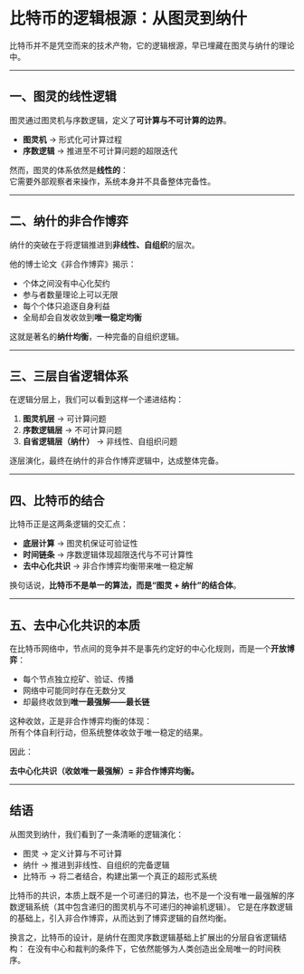 # 比特币的逻辑根源：从图灵到纳什

比特币并不是凭空而来的技术产物，它的逻辑根源，早已埋藏在图灵与纳什的理论中。  

---

## 一、图灵的线性逻辑

图灵通过图灵机与序数逻辑，定义了**可计算与不可计算的边界**。  

- **图灵机** → 形式化可计算过程  
- **序数逻辑** → 推进至不可计算问题的超限迭代  

然而，图灵的体系依然是**线性的**：  
它需要外部观察者来操作，系统本身并不具备整体完备性。  

---

## 二、纳什的非合作博弈

纳什的突破在于将逻辑推进到**非线性、自组织**的层次。  

他的博士论文《非合作博弈》揭示：  
- 个体之间没有中心化契约  
- 参与者数量理论上可以无限  
- 每个个体只追逐自身利益  
- 全局却会自发收敛到**唯一稳定均衡**  

这就是著名的**纳什均衡**，一种完备的自组织逻辑。  

---

## 三、三层自省逻辑体系

在逻辑分层上，我们可以看到这样一个递进结构：  

1. **图灵机层** → 可计算问题  
2. **序数逻辑层** → 不可计算问题  
3. **自省逻辑层（纳什）** → 非线性、自组织问题  

逐层演化，最终在纳什的非合作博弈逻辑中，达成整体完备。  

---

## 四、比特币的结合

比特币正是这两条逻辑的交汇点：  

- **底层计算** → 图灵机保证可验证性  
- **时间链条** → 序数逻辑体现超限迭代与不可计算性  
- **去中心化共识** → 非合作博弈均衡带来唯一稳定解  

换句话说，**比特币不是单一的算法，而是“图灵 + 纳什”的结合体**。  

---

## 五、去中心化共识的本质

在比特币网络中，节点间的竞争并不是事先约定好的中心化规则，而是一个**开放博弈**：  
- 每个节点独立挖矿、验证、传播  
- 网络中可能同时存在无数分叉  
- 却最终收敛到**唯一最强解——最长链**  

这种收敛，正是非合作博弈均衡的体现：  
所有个体自利行动，但系统整体收敛于唯一稳定的结果。  

因此：  

**去中心化共识（收敛唯一最强解）= 非合作博弈均衡。**

---

## 结语

从图灵到纳什，我们看到了一条清晰的逻辑演化：  

- 图灵 → 定义计算与不可计算  
- 纳什 → 推进到非线性、自组织的完备逻辑  
- 比特币 → 将二者结合，构建出第一个真正的超形式系统  

比特币的共识，本质上既不是一个可递归的算法，也不是一个没有唯一最强解的序数逻辑系统（其中包含递归的图灵机与不可递归的神谕机逻辑）。
它是在序数逻辑的基础上，引入非合作博弈，从而达到了博弈逻辑的自然均衡。

换言之，比特币的设计，是纳什在图灵序数逻辑基础上扩展出的分层自省逻辑结构：
在没有中心和裁判的条件下，它依然能够为人类创造出全局唯一的时间秩序。
